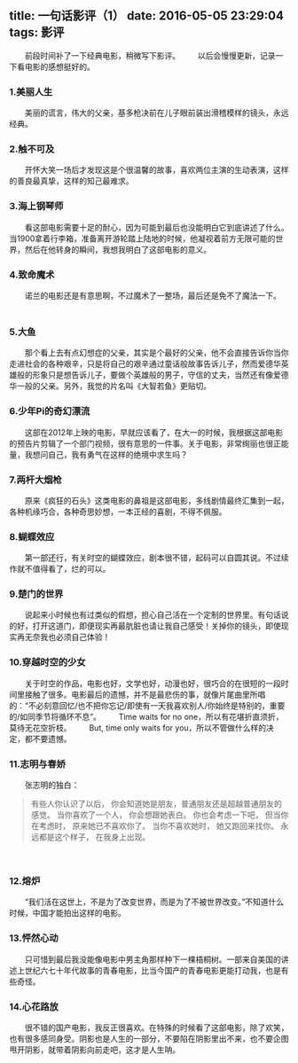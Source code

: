title: 一句话影评（1）
date: 2016-05-05 23:29:04
tags: 影评
---
　　前段时间补了一下经典电影，稍微写下影评。
　　以后会慢慢更新，记录一下看电影的感想挺好的。
<!--more-->

### **1.美丽人生**
　　美丽的谎言，伟大的父亲，基多枪决前在儿子眼前装出滑稽模样的镜头，永远经典。
　　
### **2.触不可及**
　　开怀大笑一场后才发现这是个很温馨的故事，喜欢两位主演的生动表演，这样的善良最真挚，这样的知己最难求。
　　
### **3.海上钢琴师**
　　看这部电影需要十足的耐心，因为可能到最后也没能明白它到底讲述了什么。当1900拿着行李箱，准备离开游轮踏上陆地的时候，他凝视着前方无限可能的世界，然后在他转身的瞬间，我想我明白了这部电影的意义。
　　
### **4.致命魔术**
　　诺兰的电影还是有意思啊，不过魔术了一整场，最后还是免不了魔法一下。
　　
### **5.大鱼**
　　那个看上去有点幻想症的父亲，其实是个最好的父亲，他不会直接告诉你当你走进社会的各种艰辛，只是将自己的艰辛通过童话般故事告诉儿子，然而爱德华英雄般的形象只是想告诉儿子，要做个英雄般的男子，守信的丈夫，当然还有像爱德华一般的父亲。另外，我觉的片名叫《大智若鱼》更贴切。
　　
### **6.少年Pi的奇幻漂流**
　　这部在2012年上映的电影，早就应该看了，在大一的时候，我根据这部电影的预告片剪辑了一个部门视频，很有意思的一件事。关于电影，非常绚丽也很正能量，我想问自己，我有勇气在这样的绝境中求生吗？
　　
### **7.两杆大烟枪**
　　原来《疯狂的石头》这类电影的鼻祖是这部电影，多线剧情最终汇集到一起，各种机缘巧合，各种奇思妙想，一本正经的喜剧，不得不佩服。
　　
### **8.蝴蝶效应**
　　第一部还行，有关时空的蝴蝶效应，剧本很不错，起码可以自圆其说。不过续作就不值得看了，烂的可以。
　　
### **9.楚门的世界**
　　说起来小时候也有过类似的假想，担心自己活在一个定制的世界里。有句话说的好，打开这道门，即便现实再最肮脏也请让我自己感受！关掉你的镜头，即使现实再无奈我也必须自己体验！
　　
### **10.穿越时空的少女**
　　关于时空的作品，电影也好，文学也好，动漫也好，很巧合的在很短的一段时间里接触了很多。电影最后的遗憾，并不是最悲伤的事，就像片尾曲里所唱的：“不必刻意回忆/也不把你忘记/即使有一天我喜欢别人/你始终是特别的，重要的/如同季节将循环不息”。
　　Time waits for no one，所以有花堪折直须折，莫待无花空折枝。 
　　But, time only waits for you，所以不管做什么样的决定，都不要遗憾。
　　
### **11.志明与春娇**
　　张志明的独白：
>有些人你认识了以后，
你会知道她是朋友，普通朋友还是超越普通朋友的感觉。
当你喜欢了一个人，
你会想跟她表白。
你也会考虑一下吧，
但当你在考虑时，
原来她已不喜欢你了。
当你不喜欢她时，
她又跑回来找你。
永远都是这个样子，
在我身上出现。

　　
### **12.熔炉**
　　“我们活在这世上，不是为了改变世界，而是为了不被世界改变。”不知道什么时候，中国才能拍出这样的电影。
　　
### **13.怦然心动**
　　只可惜到最后我没能像电影中男主角那样种下一棵梧桐树。一部来自美国的讲述上世纪六七十年代故事的青春电影，比当今国产的青春电影更能打动我，也是有些奇怪。
　　
### **14.心花路放**
　　很不错的国产电影，我反正很喜欢。在特殊的时候看了这部电影，除了欢笑，也有很多感同身受。阴影也是人生的一部分，不要陷在阴影里出不来，也不要企图甩开阴影，就带着阴影向前走吧，这才是人生呐。